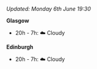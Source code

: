 *Updated: Monday 6th June 19:30*

**Glasgow**

* 20h - 7h: :cloud: Cloudy

**Edinburgh**

* 20h - 7h: :cloud: Cloudy
